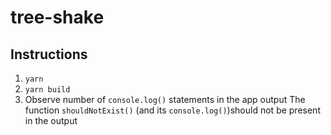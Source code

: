 # tree-shake

## Instructions
1. `yarn`
2. `yarn build`
3. Observe number of `console.log()` statements in the app output
  The function `shouldNotExist()` (and its `console.log()`)should not be present in the output
